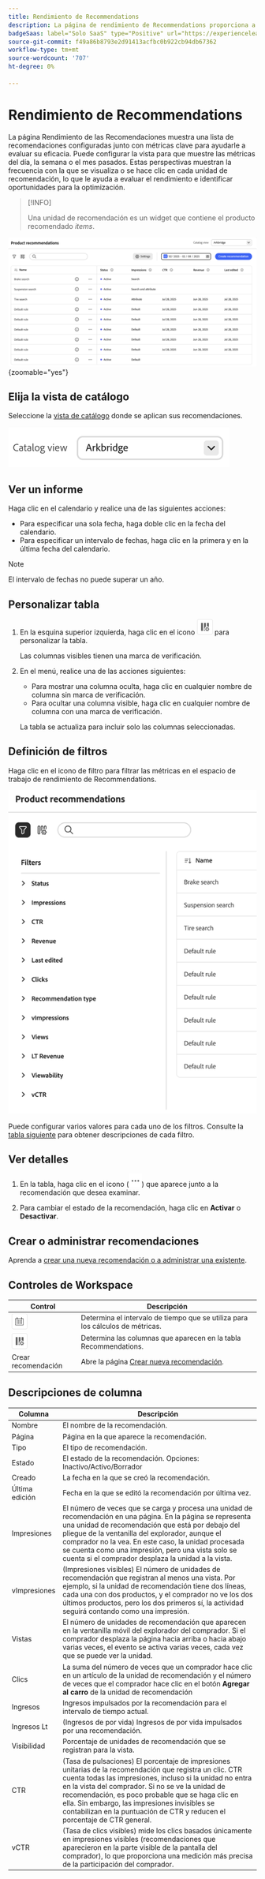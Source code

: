 ```yaml
---
title: Rendimiento de Recommendations
description: La página de rendimiento de Recommendations proporciona a insight información sobre el rendimiento de las recomendaciones de productos.
badgeSaas: label="Solo SaaS" type="Positive" url="https://experienceleague.adobe.com/es/docs/commerce/user-guides/product-solutions" tooltip="Solo se aplica a los proyectos de Adobe Commerce as a Cloud Service y Adobe Commerce Optimizer (infraestructura de SaaS administrada por Adobe)."
source-git-commit: f49a86b8793e2d91413acfbc0b922cb94db67362
workflow-type: tm+mt
source-wordcount: '707'
ht-degree: 0%

---
```


# Rendimiento de Recommendations

La página Rendimiento de las Recomendaciones muestra una lista de recomendaciones configuradas junto con métricas clave para ayudarle a evaluar su eficacia. Puede configurar la vista para que muestre las métricas del día, la semana o el mes pasados. Estas perspectivas muestran la frecuencia con la que se visualiza o se hace clic en cada unidad de recomendación, lo que le ayuda a evaluar el rendimiento e identificar oportunidades para la optimización.

>[!INFO]
>
>Una unidad de recomendación es un widget que contiene el producto recomendado _items_.

![Rendimiento de recomendaciones](../assets/rec-performance.png){zoomable="yes"}

## Elija la **vista de catálogo**

Seleccione la [vista de catálogo](../setup/catalog-view.md) donde se aplican sus recomendaciones.

![Vista de catálogo](../assets/catalog-view.png)

## Ver un informe

Haga clic en el calendario y realice una de las siguientes acciones:

- Para especificar una sola fecha, haga doble clic en la fecha del calendario.
- Para especificar un intervalo de fechas, haga clic en la primera y en la última fecha del calendario.

>[!NOTE]
>
>El intervalo de fechas no puede superar un año.

## Personalizar tabla

1. En la esquina superior izquierda, haga clic en el icono ![Selector de columna](../assets/icon-show-hide-columns.png) para personalizar la tabla.

   Las columnas visibles tienen una marca de verificación.

1. En el menú, realice una de las acciones siguientes:

   - Para mostrar una columna oculta, haga clic en cualquier nombre de columna sin marca de verificación.
   - Para ocultar una columna visible, haga clic en cualquier nombre de columna con una marca de verificación.

   La tabla se actualiza para incluir solo las columnas seleccionadas.

## Definición de filtros

Haga clic en el icono de filtro para filtrar las métricas en el espacio de trabajo de rendimiento de Recommendations.

![Filtrar métricas](../assets/rec-filters.png)

Puede configurar varios valores para cada uno de los filtros. Consulte la [tabla siguiente](#column-descriptions) para obtener descripciones de cada filtro.

## Ver detalles

1. En la tabla, haga clic en el icono (![Selector de más](../assets/btn-more.png)) que aparece junto a la recomendación que desea examinar.

1. Para cambiar el estado de la recomendación, haga clic en **Activar** o **Desactivar**.

## Crear o administrar recomendaciones

Aprenda a [crear una nueva recomendación o a administrar una existente](../merchandising/recommendations/create.md).

## Controles de Workspace

| Control | Descripción |
|---|---|
| ![Selector de calendario](../assets/icon-calendar.png) | Determina el intervalo de tiempo que se utiliza para los cálculos de métricas. |
| ![Selector de columna](../assets/icon-show-hide-columns.png) | Determina las columnas que aparecen en la tabla Recommendations. |
| Crear recomendación | Abre la página [Crear nueva recomendación](../merchandising/recommendations/create.md). |

## Descripciones de columna

| Columna | Descripción |
|---|---|
| Nombre | El nombre de la recomendación. |
| Página | Página en la que aparece la recomendación. |
| Tipo | El tipo de recomendación. |
| Estado | El estado de la recomendación. Opciones: Inactivo/Activo/Borrador |
| Creado | La fecha en la que se creó la recomendación. |
| Última edición | Fecha en la que se editó la recomendación por última vez. |
| Impresiones | El número de veces que se carga y procesa una unidad de recomendación en una página. En la página se representa una unidad de recomendación que está por debajo del pliegue de la ventanilla del explorador, aunque el comprador no la vea. En este caso, la unidad procesada se cuenta como una impresión, pero una vista solo se cuenta si el comprador desplaza la unidad a la vista. |
| vImpresiones | (Impresiones visibles) El número de unidades de recomendación que registran al menos una vista. Por ejemplo, si la unidad de recomendación tiene dos líneas, cada una con dos productos, y el comprador no ve los dos últimos productos, pero los dos primeros sí, la actividad seguirá contando como una impresión. |
| Vistas | El número de unidades de recomendación que aparecen en la ventanilla móvil del explorador del comprador. Si el comprador desplaza la página hacia arriba o hacia abajo varias veces, el evento se activa varias veces, cada vez que se puede ver la unidad. |
| Clics | La suma del número de veces que un comprador hace clic en un artículo de la unidad de recomendación y el número de veces que el comprador hace clic en el botón **Agregar al carro** de la unidad de recomendación |
| Ingresos | Ingresos impulsados por la recomendación para el intervalo de tiempo actual. |
| Ingresos Lt | (Ingresos de por vida) Ingresos de por vida impulsados por una recomendación. |
| Visibilidad | Porcentaje de unidades de recomendación que se registran para la vista. |
| CTR | (Tasa de pulsaciones) El porcentaje de impresiones unitarias de la recomendación que registra un clic. CTR cuenta todas las impresiones, incluso si la unidad no entra en la vista del comprador. Si no se ve la unidad de recomendación, es poco probable que se haga clic en ella. Sin embargo, las impresiones invisibles se contabilizan en la puntuación de CTR y reducen el porcentaje de CTR general. |
| vCTR | (Tasa de clics visibles) mide los clics basados únicamente en impresiones visibles (recomendaciones que aparecieron en la parte visible de la pantalla del comprador), lo que proporciona una medición más precisa de la participación del comprador. |
